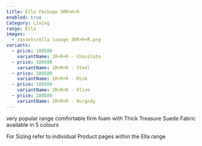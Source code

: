 ```yaml
---
title: Ella Package 3RR+R+R
enabled: true
Category: Living
range: Ella
images:
  - /assets/ella lounge 3RR+R+R.png
variants:
  - price: 189500
    variantName: 2R+R+R - Chocolate
  - price: 189500
    variantName: 2R+R+R - Steel
  - price: 189500
    variantName: 2R+R+R - Mink
  - price: 189500
    variantName: 2R+R+R - Olive
  - price: 189500
    variantName: 2R+R+R - Burgndy
---
```


very popular range comfortable firm foam with Thick Treasure Suede Fabric available in 5 colours

For Sizing refer to individual Product pages within the Ella range